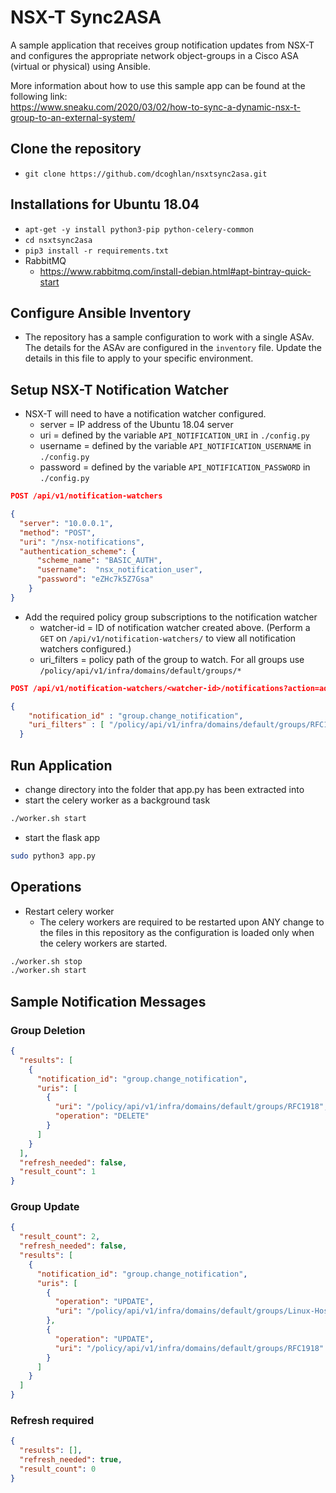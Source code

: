 # NSX-T Sync2ASA

A sample application that receives group notification updates from NSX-T and configures the appropriate network object-groups in a Cisco ASA (virtual or physical) using Ansible.

More information about how to use this sample app can be found at the following link:  
<https://www.sneaku.com/2020/03/02/how-to-sync-a-dynamic-nsx-t-group-to-an-external-system/>

## Clone the repository

- `git clone https://github.com/dcoghlan/nsxtsync2asa.git`

## Installations for Ubuntu 18.04

- `apt-get -y install python3-pip python-celery-common`
- `cd nsxtsync2asa`
- `pip3 install -r requirements.txt`
- RabbitMQ
  - <https://www.rabbitmq.com/install-debian.html#apt-bintray-quick-start>

## Configure Ansible Inventory

- The repository has a sample configuration to work with a single ASAv. The details for the ASAv are configured in the `inventory` file. Update the details in this file to apply to your specific environment.

## Setup NSX-T Notification Watcher

- NSX-T will need to have a notification watcher configured.
  - server = IP address of the Ubuntu 18.04 server
  - uri = defined by the variable `API_NOTIFICATION_URI` in `./config.py`
  - username = defined by the variable `API_NOTIFICATION_USERNAME` in `./config.py`
  - password = defined by the variable `API_NOTIFICATION_PASSWORD` in `./config.py`

```json
POST /api/v1/notification-watchers

{
  "server": "10.0.0.1",
  "method": "POST",
  "uri": "/nsx-notifications",
  "authentication_scheme": {
      "scheme_name": "BASIC_AUTH",
      "username":  "nsx_notification_user",
      "password": "eZHc7k5Z7Gsa"
    }
}
```

- Add the required policy group subscriptions to the notification watcher
  - watcher-id = ID of notification watcher created above. (Perform a `GET` on `/api/v1/notification-watchers/` to view all notification watchers configured.)
  - uri_filters = policy path of the group to watch. For all groups use `/policy/api/v1/infra/domains/default/groups/*`

```json
POST /api/v1/notification-watchers/<watcher-id>/notifications?action=add_uri_filters

{
    "notification_id" : "group.change_notification",
    "uri_filters" : [ "/policy/api/v1/infra/domains/default/groups/RFC1918" ]
  }
```

## Run Application

- change directory into the folder that app.py has been extracted into
- start the celery worker as a background task

```bash
./worker.sh start
```

- start the flask app

```bash
sudo python3 app.py
```

## Operations

- Restart celery worker
  - The celery workers are required to be restarted upon ANY change to the files in this repository as the configuration is loaded only when the celery workers are started.

```bash
./worker.sh stop
./worker.sh start
```

## Sample Notification Messages

### Group Deletion

```json
{
  "results": [
    {
      "notification_id": "group.change_notification",
      "uris": [
        {
          "uri": "/policy/api/v1/infra/domains/default/groups/RFC1918",
          "operation": "DELETE"
        }
      ]
    }
  ],
  "refresh_needed": false,
  "result_count": 1
}
```

### Group Update

```json
{
  "result_count": 2,
  "refresh_needed": false,
  "results": [
    {
      "notification_id": "group.change_notification",
      "uris": [
        {
          "operation": "UPDATE",
          "uri": "/policy/api/v1/infra/domains/default/groups/Linux-Hosts"
        },
        {
          "operation": "UPDATE",
          "uri": "/policy/api/v1/infra/domains/default/groups/RFC1918"
        }
      ]
    }
  ]
}
```

### Refresh required

```json
{
  "results": [],
  "refresh_needed": true,
  "result_count": 0
}
```
